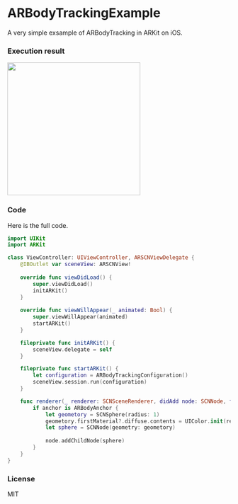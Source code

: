 # ARBodyTrackingExample

A very simple exsample of ARBodyTracking in ARKit on iOS.

### Execution result


<img width="300px" src="https://user-images.githubusercontent.com/16970578/92990054-d2eaac00-f513-11ea-92e3-fff6bebd7dd7.jpeg">

### Code

Here is the full code.
```swift
import UIKit
import ARKit

class ViewController: UIViewController, ARSCNViewDelegate {
    @IBOutlet var sceneView: ARSCNView!
    
    override func viewDidLoad() {
        super.viewDidLoad()
        initARKit()
    }
    
    override func viewWillAppear(_ animated: Bool) {
        super.viewWillAppear(animated)
        startARKit()
    }

    fileprivate func initARKit() {
        sceneView.delegate = self
    }

    fileprivate func startARKit() {
        let configuration = ARBodyTrackingConfiguration()
        sceneView.session.run(configuration)
    }

    func renderer(_ renderer: SCNSceneRenderer, didAdd node: SCNNode, for anchor: ARAnchor) {
        if anchor is ARBodyAnchor {
            let geometory = SCNSphere(radius: 1)
            geometory.firstMaterial?.diffuse.contents = UIColor.init(red: 175/255, green: 255/255, blue: 255/255, alpha: 200/255)
            let sphere = SCNNode(geometry: geometory)
            
            node.addChildNode(sphere)
        }
    }
}
```

### License

MIT
